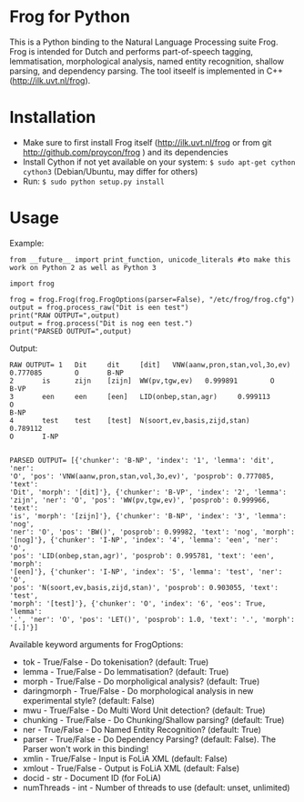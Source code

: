 Frog for Python
===========

This is a Python binding to the Natural Language Processing suite Frog. Frog is
intended for Dutch and performs part-of-speech tagging, lemmatisation,
morphological analysis, named entity recognition, shallow parsing, and
dependency parsing. The tool itseelf is implemented in C++
(http://ilk.uvt.nl/frog).

Installation
==============

 * Make sure to first install Frog itself (http://ilk.uvt.nl/frog or from git http://github.com/proycon/frog ) and its dependencies
 * Install Cython if not yet available on your system: ``$ sudo apt-get cython cython3`` (Debian/Ubuntu, may differ for others)
 * Run:  ``$ sudo python setup.py install``

Usage
================

Example:

    from __future__ import print_function, unicode_literals #to make this work on Python 2 as well as Python 3

    import frog

    frog = frog.Frog(frog.FrogOptions(parser=False), "/etc/frog/frog.cfg")
    output = frog.process_raw("Dit is een test")
    print("RAW OUTPUT=",output)
    output = frog.process("Dit is nog een test.")
    print("PARSED OUTPUT=",output)


Output:

    RAW OUTPUT= 1   Dit     dit     [dit]   VNW(aanw,pron,stan,vol,3o,ev)
    0.777085        O       B-NP
    2       is      zijn    [zijn]  WW(pv,tgw,ev)   0.999891        O
    B-VP
    3       een     een     [een]   LID(onbep,stan,agr)     0.999113        O
    B-NP
    4       test    test    [test]  N(soort,ev,basis,zijd,stan)     0.789112
    O       I-NP


    PARSED OUTPUT= [{'chunker': 'B-NP', 'index': '1', 'lemma': 'dit', 'ner':
    'O', 'pos': 'VNW(aanw,pron,stan,vol,3o,ev)', 'posprob': 0.777085, 'text':
    'Dit', 'morph': '[dit]'}, {'chunker': 'B-VP', 'index': '2', 'lemma':
    'zijn', 'ner': 'O', 'pos': 'WW(pv,tgw,ev)', 'posprob': 0.999966, 'text':
    'is', 'morph': '[zijn]'}, {'chunker': 'B-NP', 'index': '3', 'lemma': 'nog',
    'ner': 'O', 'pos': 'BW()', 'posprob': 0.99982, 'text': 'nog', 'morph':
    '[nog]'}, {'chunker': 'I-NP', 'index': '4', 'lemma': 'een', 'ner': 'O',
    'pos': 'LID(onbep,stan,agr)', 'posprob': 0.995781, 'text': 'een', 'morph':
    '[een]'}, {'chunker': 'I-NP', 'index': '5', 'lemma': 'test', 'ner': 'O',
    'pos': 'N(soort,ev,basis,zijd,stan)', 'posprob': 0.903055, 'text': 'test',
    'morph': '[test]'}, {'chunker': 'O', 'index': '6', 'eos': True, 'lemma':
    '.', 'ner': 'O', 'pos': 'LET()', 'posprob': 1.0, 'text': '.', 'morph':
    '[.]'}]


Available keyword arguments for FrogOptions:

 * tok - True/False - Do tokenisation? (default: True)
 * lemma - True/False - Do lemmatisation? (default: True)
 * morph - True/False - Do morpholigical analysis? (default: True)
 * daringmorph - True/False - Do morphological analysis in new experimental style? (default: False)
 * mwu - True/False - Do Multi Word Unit detection? (default: True)
 * chunking - True/False - Do Chunking/Shallow parsing? (default: True)
 * ner - True/False - Do Named Entity Recognition? (default: True)
 * parser - True/False - Do Dependency Parsing? (default: False). The Parser won't work in this binding!
 * xmlin - True/False - Input is FoLiA XML (default: False)
 * xmlout - True/False - Output is FoLiA XML (default: False)
 * docid - str - Document ID (for FoLiA)
 * numThreads - int - Number of threads to use (default: unset, unlimited)





